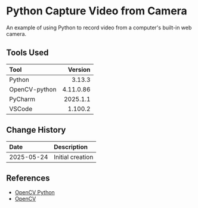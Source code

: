 # Python Capture Video from Camera
An example of using Python to record video from a computer's built-in web camera.

## Tools Used

| Tool          |   Version |
|:--------------|----------:|
| Python        |    3.13.3 |
| OpenCV-python | 4.11.0.86 |
| PyCharm       |  2025.1.1 |
| VSCode        |   1.100.2 |

## Change History

| Date       | Description      |
|:-----------|:-----------------|
| 2025-05-24 | Initial creation |

## References

* [OpenCV Python](https://github.com/opencv/opencv-python)
* [OpenCV](https://opencv.org)
